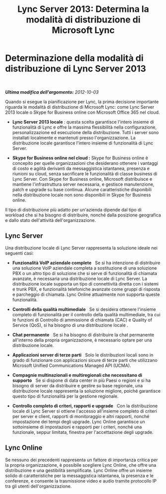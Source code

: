 ﻿---
title: "Lync Server 2013: Determina la modalità di distribuzione di Microsoft Lync"
TOCTitle: Determinazione della modalità di distribuzione di Microsoft Lync
ms:assetid: 6ca677d3-745d-4935-8f05-19274a8bccf2
ms:mtpsurl: https://technet.microsoft.com/it-it/library/JJ204979(v=OCS.15)
ms:contentKeyID: 49300897
ms.date: 08/24/2015
mtps_version: v=OCS.15
ms.translationtype: HT
---

# Determinazione della modalità di distribuzione di Lync Server 2013

 

_**Ultima modifica dell'argomento:** 2012-10-03_

Quando si esegue la pianificazione per Lync, la prima decisione importante riguarda le modalità di distribuzione di Microsoft Lync: come Lync Server 2013 locale o Skype for Business online con Microsoft Office 365 nel cloud.

  - **Lync Server 2013 locale** : questa scelta garantisce l'intero insieme di funzionalità di Lync e offre la massima flessibilità nella configurazione, personalizzazione ed esecuzione della distribuzione. Tutti i server sono installati localmente e mantenuti presso l'organizzazione. La distribuzione locale garantisce l'intero insieme di funzionalità di Lync Server.

  - **Skype for Business online nel cloud :** Skype for Business online è concepito per quelle organizzazioni che desiderano ottenere i vantaggi di costo e agilità derivanti da messaggistica istantanea, presenza e riunioni su cloud, senza sacrificare le funzionalità di classe business di Lync Server. Con Skype for Business online, Microsoft distribuisce e mantiene l'infrastruttura server necessaria, e gestisce manutenzione, patch e upgrade su base continua. Alcune caratteristiche disponibili nella distribuzione locale non sono disponibili in Skype for Business online.

Il tipo di distribuzione più adatto per un'azienda dipende dal tipo di workload che si ha bisogno di distribuire, nonché dalla posizione geografica e dallo stato dell'attività dell'organizzazione.

## Lync Server

Una distribuzione locale di Lync Server rappresenta la soluzione ideale nei seguenti casi:

  - **Funzionalità VoIP aziendale complete**   Se si ha intenzione di distribuire una soluzione VoIP aziendale completa a sostituzione di una soluzione PBX o un altro tipo di soluzione che si serve di funzionalità di chiamata avanzate, è necessaria una distribuzione locale di Lync Server. La distribuzione locale supporta un tipo di connettività diretta con i sistemi e trunk PBX, e funzionalità telefoniche avanzate come gruppi di risposta e parcheggio di chiamata. Lync Online attualmente non supporta queste funzionalità.

  - **Controlli della qualità multimediale**   Se si desidera ottenere l'insieme completo di funzionalità per il controllo della qualità multimediale, tra cui le funzioni di Controllo di ammissione di chiamata (CAC) e Quality of Service (QoS), si ha bisogno di una distribuzione locale .

  - **Chat permanente**   Se si ha bisogno di distribuire la chat permanente all'interno della propria organizzazione, è necessario optare per una distribuzione locale.

  - **Applicazioni server di terze parti**   Solo le distribuzioni locali sono in grado di funzionare con applicazioni sicure di terze parti che utilizzano Microsoft Unified Communications Managed API (UCMA).

  - **Compagnie multinazionali e multiregionali che necessitano di supporto**   Se si dispone di data center in più Paesi o regioni e si ha bisogno di server da distribuire e gestire su base regionale, una distribuzione locale rappresenta la soluzione migliore, poiché garantisce questo tipo di funzionalità per la gestione regionale.

  - **Controllo completo di criteri, rapporti e upgrade**   Con la distribuzione locale di Lync Server si ottiene l'accesso all'insieme completo di criteri per server e client, rapporti di monitoraggio e altri rapporti, nonché impostazione dei tempi degli upgrade. Lync Online garantisce un sottoinsieme di impostazioni e rapporti per i criteri, nonché una funzionale, seppur limitata, finestra per l'accettazione degli upgrade.

## Lync Online

Se nessuno dei precedenti rappresenta un fattore di importanza critica per la propria organizzazione, è possibile scegliere Lync Online, che offre una distribuzione e una gestibilità semplificate. Lync Online offre un insieme solido di caratteristiche per la messaggistica istantanea, la presenza e le conferenze, e consente la trasmissione video e audio tramite protocollo IP tra gli utenti dell'organizzazione.

